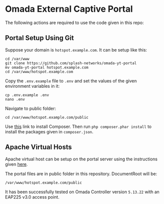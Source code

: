 # Omada External Captive Portal

The following actions are required to use the code given in this repo:

## Portal Setup Using Git

Suppose your domain is `hotspot.example.com`. It can be setup like this:

```
cd /var/www
git clone https://github.com/splash-networks/omada-yt-portal
mv omada-yt-portal hotspot.example.com
cd /var/www/hotspot.example.com
```

Copy the `.env.example` file to `.env` and set the values of the given environment variables in it:

```
cp .env.example .env
nano .env
```

Navigate to public folder:

`cd /var/www/hotspot.example.com/public`

Use [this](https://getcomposer.org/download/) link to install Composer. Then run `php composer.phar install` to install the packages given in `composer.json`.

## Apache Virtual Hosts

Apache virtual host can be setup on the portal server using the instructions given [here](https://gist.github.com/nasirhafeez/d47c9d68742227a23f1011455a190490#apache-site-setup).

The portal files are in public folder in this repository. DocumentRoot will be:

`/var/www/hotspot.example.com/public`

It has been successfully tested on Omada Controller version `5.13.22` with an EAP225 v3.0 access point.
